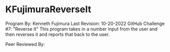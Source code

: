 # KFujimuraReverseIt
Program By: Kenneth Fujimura
Last Revision: 10-20-2022
GitHub Challenge #7: "Reverse It"
This program takes in a number input from the user and then reverses it and reports that back to the user.

Peer Reviewed By: 
